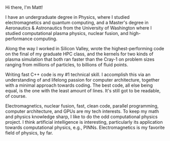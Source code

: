Hi there, I'm Matt! 

I have an undergraduate degree in Physics, where I studied electromagnetics and quantum computing, and a Master's degree in Aeronautics & Astronautics from the University of Washington where I studied computational plasma physics, nuclear fusion, and high-performance computing. 

Along the way I worked in Silicon Valley, wrote the highest-performing code on the final of my graduate HPC class, and the kernels for two kinds of plasma simulation that both ran faster than the Cray-1 on problem sizes ranging from millions of particles, to billions of fluid points. 

Writing fast C++ code is my #1 technical skill. I accomplish this via an understanding of and lifelong passion for computer architecture, together with a minimal approach towards coding. The best code, all else being equal, is the one with the least amount of lines. It's still got to be readable, of course. 

Electromagnetics, nuclear fusion, fast, clean code, parallel programming, computer architecture, and GPUs are my tech interests. To keep my math and physics knowledge sharp, I like to do the odd computational physics project. I think artificial intelligence is interesting, particularly its application towards computational physics, e.g., PINNs. Electromagnetics is my favorite field of physics, by far.
